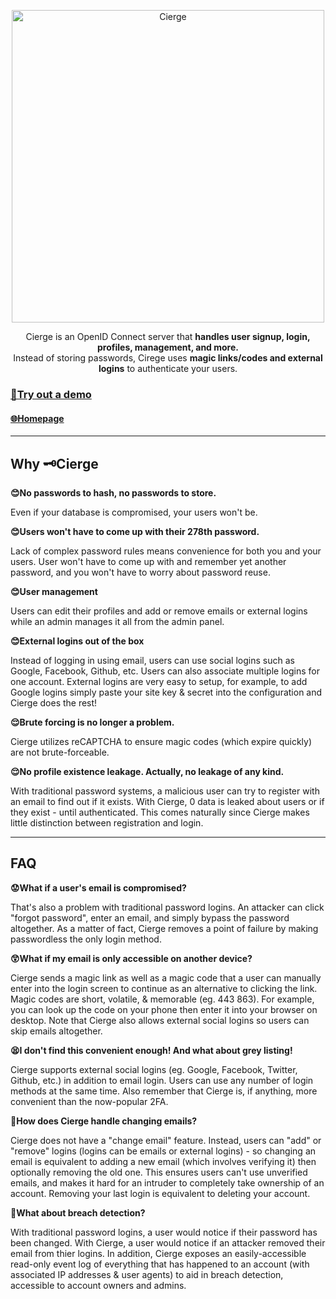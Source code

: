 <p align="center">
    <a href="http://cierge.biarity.me" target="_blank">
    <img alt="Cierge" title="Cierge" src="https://github.com/PwdLess/Cierge-Website/blob/master/Design/LogoBlack.png?raw=true" width="500">
    </a>
</p>
<p align="center">
Cierge is an OpenID Connect server that <b>handles user signup, login, profiles, management, and more.</b><br>
Instead of storing passwords, Cirege uses <b>magic links/codes and external logins</b> to authenticate your users.
<br />

</p>

<a  href="https://cierge.herokuapp.com" target="_blank"><h3><b>🔑Try out a demo</b></h3></a>

<a  href="http://cierge.biarity.me" target="_blank"><h4>🌐Homepage</h4></a>

---

## Why 🗝️Cierge

**😊No passwords to hash, no passwords to store.**

Even if your database is compromised, your users won't be.

**😊Users won't have to come up with their 278th password.**

Lack of complex password rules means convenience for both you and your users. User won't have to come up with and remember yet another password, and you won't have to worry about password reuse.

**😊User management**

Users can edit their profiles and add or remove emails or external logins while an admin manages it all from the admin panel.

**😊External logins out of the box**

Instead of logging in using email, users can use social logins such as Google, Facebook, Github, etc. Users can also associate multiple logins for one account. External logins are very easy to setup, for example, to add Google logins simply paste your site key & secret into the configuration and Cierge does the rest!

**😌Brute forcing is no longer a problem.**

Cierge utilizes reCAPTCHA to ensure magic codes (which expire quickly) are not brute-forceable.

**😌No profile existence leakage. Actually, no leakage of any kind.**

With traditional password systems, a malicious user can try to register with an email to find out if it exists. With Cierge, 0 data is leaked about users or if they exist - until authenticated. This comes naturally since Cierge makes little distinction between registration and login.

---

## FAQ

**😟What if a user's email is compromised?**

That's also a problem with traditional password logins. An attacker can click "forgot password", enter an email, and simply bypass the password altogether. As a matter of fact, Cierge removes a point of failure by making passwordless the only login method.

**😲What if my email is only accessible on another device?**

Cierge sends a magic link as well as a magic code that a user can manually enter into the login screen to continue as an alternative to clicking the link. Magic codes are short, volatile, & memorable (eg. 443 863). For example, you can look up the code on your phone then enter it into your browser on desktop. Note that Cierge also allows external social logins so users can skip emails altogether.

**😫I don't find this convenient enough! And what about grey listing!**

Cierge supports external social logins (eg. Google, Facebook, Twitter, Github, etc.) in addition to email login. Users can use any number of login methods at the same time. Also remember that Cierge is, if anything, more convenient than the now-popular 2FA.

**🤔How does Cierge handle changing emails?**

Cierge does not have a "change email" feature. Instead, users can "add" or "remove" logins (logins can be emails or external logins) - so changing an email is equivalent to adding a new email (which involves verifying it) then optionally removing the old one. This ensures users can't use unverified emails, and makes it hard for an intruder to completely take ownership of an account. Removing your last login is equivalent to deleting your account.

**🤔What about breach detection?**

With traditional password logins, a user would notice if their password has been changed. With Cierge, a user would notice if an attacker removed their email from thier logins. In addition, Cierge exposes an easily-accessible read-only event log of everything that has happened to an account (with associated IP addresses & user agents) to aid in breach detection, accessible to account owners and admins.